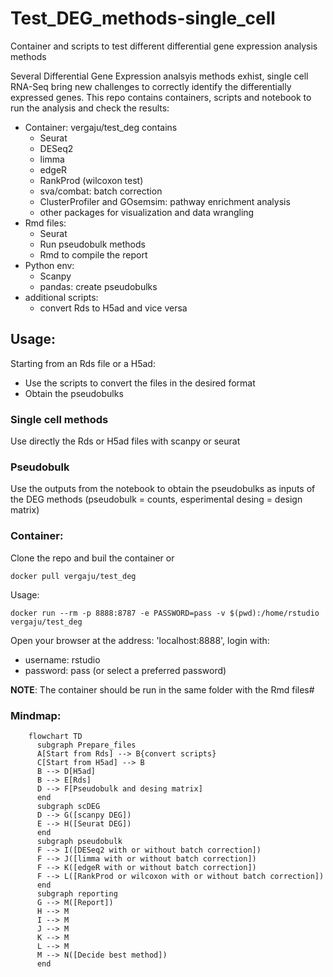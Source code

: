 # Test_DEG_methods-single_cell


 Container and scripts to test different differential gene expression analysis methods


Several Differential Gene Expression analsyis methods exhist, single cell RNA-Seq bring new challenges to correctly identify the differentially expressed genes. This repo contains containers, scripts and notebook to run the analysis and check the results:
- Container: vergaju/test_deg contains
    - Seurat
    - DESeq2
    - limma
    - edgeR
    - RankProd (wilcoxon test)
    - sva/combat: batch correction
    - ClusterProfiler and GOsemsim: pathway enrichment analysis
    - other packages for visualization and data wrangling
- Rmd files:
    - Seurat
    - Run pseudobulk methods
    - Rmd to compile the report
- Python env:
    - Scanpy
    - pandas: create pseudobulks
- additional scripts:
    - convert Rds to H5ad and vice versa


## Usage:

Starting from an Rds file or a H5ad:
- Use the scripts to convert the files in the desired format
- Obtain the pseudobulks

### Single cell methods 

Use directly the Rds or H5ad files with scanpy or seurat

### Pseudobulk

Use the outputs from the notebook to obtain the pseudobulks as inputs of the DEG methods (pseudobulk = counts, esperimental desing = design matrix)

### Container:

Clone the repo and buil the container or
```
docker pull vergaju/test_deg
```

Usage:
```
docker run --rm -p 8888:8787 -e PASSWORD=pass -v $(pwd):/home/rstudio vergaju/test_deg
```

Open your browser at the address: 'localhost:8888', login with:
- username: rstudio
- password: pass (or select a preferred password)

**NOTE**: The container should be run in the same folder with the Rmd files#


### Mindmap:

```mermaid
    flowchart TD
      subgraph Prepare_files
      A[Start from Rds] --> B{convert scripts}
      C[Start from H5ad] --> B
      B --> D[H5ad]
      B --> E[Rds]
      D --> F[Pseudobulk and desing matrix]
      end
      subgraph scDEG
      D --> G([scanpy DEG])
      E --> H([Seurat DEG])
      end
      subgraph pseudobulk
      F --> I([DESeq2 with or without batch correction])
      F --> J([limma with or without batch correction])
      F --> K([edgeR with or without batch correction])
      F --> L([RankProd or wilcoxon with or without batch correction])
      end
      subgraph reporting
      G --> M([Report])
      H --> M
      I --> M
      J --> M
      K --> M
      L --> M
      M --> N([Decide best method])
      end

```